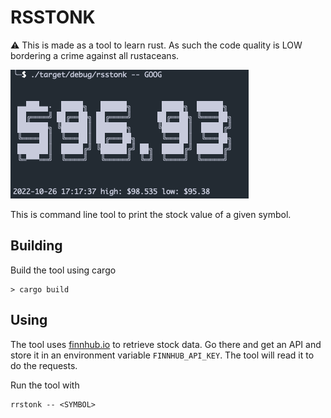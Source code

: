 # RSSTONK

:warning: This is made as a tool to learn rust. As such the code quality is LOW
bordering a crime against all rustaceans. 

![Example screenshot](/img/example_screenshot.png)

This is command line tool to print the stock value of a given symbol.

## Building

Build the tool using cargo

```
> cargo build
```

## Using

The tool uses [finnhub.io](https://finnhub.io/) to retrieve stock data. Go there and get an API
and store it in an environment variable `FINNHUB_API_KEY`. The tool will read it to do the requests.

Run the tool with

```
rrstonk -- <SYMBOL>
```


